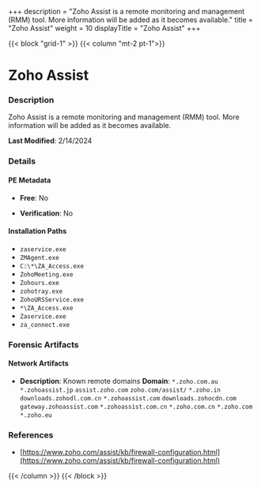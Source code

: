 +++
description = "Zoho Assist is a remote monitoring and management (RMM) tool. More information will be added as it becomes available."
title = "Zoho Assist"
weight = 10
displayTitle = "Zoho Assist"
+++


{{< block "grid-1" >}}
{{< column "mt-2 pt-1">}}

# Zoho Assist


### Description

Zoho Assist is a remote monitoring and management (RMM) tool. More information will be added as it becomes available.



**Last Modified**: 2/14/2024

### Details


#### PE Metadata


- **Free**: No

- **Verification**: No




#### Installation Paths
- `zaservice.exe`
- `ZMAgent.exe`
- `C:\*\ZA_Access.exe`
- `ZohoMeeting.exe`
- `Zohours.exe`
- `zohotray.exe`
- `ZohoURSService.exe`
- `*\ZA_Access.exe`
- `Zaservice.exe`
- `za_connect.exe`

### Forensic Artifacts




#### Network Artifacts

- **Description**: Known remote domains
  **Domain**: `*.zoho.com.au` `*.zohoassist.jp` `assist.zoho.com` `zoho.com/assist/` `*.zoho.in` `downloads.zohodl.com.cn` `*.zohoassist.com` `downloads.zohocdn.com` `gateway.zohoassist.com` `*.zohoassist.com.cn` `*.zoho.com.cn` `*.zoho.com` `*.zoho.eu`





### References
- [https://www.zoho.com/assist/kb/firewall-configuration.html](https://www.zoho.com/assist/kb/firewall-configuration.html)



{{< /column >}}
{{< /block >}}
